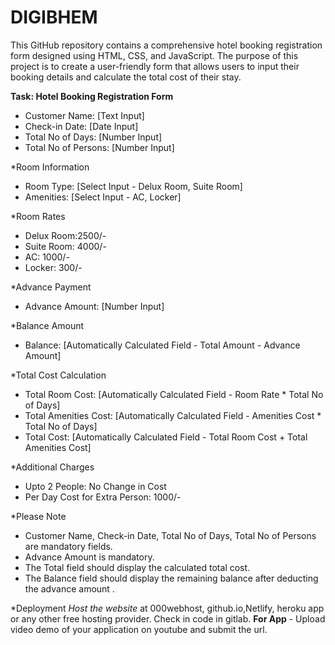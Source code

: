 # DIGIBHEM
This GitHub repository contains a comprehensive hotel booking registration form designed using HTML, CSS, and JavaScript. The purpose of this project is to create a user-friendly form that allows users to input their booking details and calculate the total cost of their stay.

**Task: Hotel Booking Registration Form**

- Customer Name: [Text Input]
- Check-in Date: [Date Input]
- Total No of Days: [Number Input]
- Total No of Persons: [Number Input]

*Room Information
- Room Type: [Select Input - Delux Room, Suite Room]
- Amenities: [Select Input - AC, Locker]

*Room Rates
- Delux Room:2500/-
- Suite Room: 4000/-
- AC: 1000/-
- Locker: 300/-

*Advance Payment
- Advance Amount: [Number Input]
  
*Balance Amount
- Balance: [Automatically Calculated Field - Total Amount - Advance Amount]

*Total Cost Calculation
- Total Room Cost: [Automatically Calculated Field - Room Rate * Total No of Days]
- Total Amenities Cost: [Automatically Calculated Field - Amenities Cost * Total No of
Days]
- Total Cost: [Automatically Calculated Field - Total Room Cost + Total Amenities Cost]

*Additional Charges
- Upto 2 People: No Change in Cost
- Per Day Cost for Extra Person: 1000/-

*Please Note
- Customer Name, Check-in Date, Total No of Days, Total No of Persons are
mandatory fields.
- Advance Amount is mandatory.
- The Total field should display the calculated total cost.
- The Balance field should display the remaining balance after deducting the advance amount .

*Deployment
*Host the website* at 000webhost, github.io,Netlify, heroku app or any other free
hosting provider. Check in code in gitlab.
**For App** - Upload video demo of your application on youtube and submit the url.
